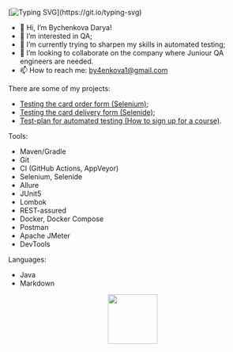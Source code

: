 [![Typing SVG](https://readme-typing-svg.herokuapp.com?font=Joan&size=25&color=1524B6&background=32283600&lines=Welcome+to+my+profile!)](https://git.io/typing-svg)
- 👋 Hi, I’m Bychenkova Darya!
- 👀 I’m interested in QA;
- 🌱 I’m currently trying to sharpen my skills in automated testing;
- 💞️ I’m looking to collaborate on the company where Juniour QA engineers are needed.
- 📫 How to reach me: by4enkova1@gmail.com


There are some of my projects:
- [Testing the card order form (Selenium)]();
- [Testing the card delivery form (Selenide)](https://github.com/by4enkova/selenide_hw.git);
- [Test-plan for automated testing (How to sign up for a course)](https://github.com/by4enkova/Test_Plan_hw.git).


Tools:
- Maven/Gradle
- Git
- CI (GitHub Actions, AppVeyor)
- Selenium, Selenide
- Allure
- JUnit5
- Lombok
- REST-assured
- Docker, Docker Compose
- Postman
- Apache JMeter
- DevTools

Languages:	
- Java
- Markdown

<!---
by4enkova/by4enkova is a ✨ special ✨ repository because its `README.md` (this file) appears on your GitHub profile.
You can click the Preview link to take a look at your changes.
--->


<div id="header" align="center">
  <img src="https://media.giphy.com/media/M9gbBd9nbDrOTu1Mqx/giphy.gif" width="100"/>
</div>
